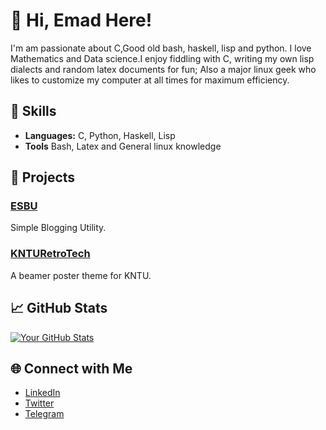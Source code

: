 # 👋 Hi, Emad Here!

I'm am passionate about C,Good old bash, haskell, lisp and python. I love Mathematics and Data science.I enjoy fiddling with C, writing my own lisp dialects and random latex documents for fun; Also a major linux geek who likes to customize my computer at all times for maximum efficiency.

## 💼 Skills

- **Languages:** C, Python, Haskell, Lisp
- **Tools** Bash, Latex and General linux knowledge

## 🚀 Projects

### [ESBU](https://github.com/xemadp/esbu)
Simple Blogging Utility.

### [KNTURetroTech](https://github.com/xemadp/KNTURetroTech)
A beamer poster theme for KNTU.

## 📈 GitHub Stats

[![Your GitHub Stats](https://github-readme-stats.vercel.app/api?username=xemadp&show_icons=true&theme=merko)](https://github.com/xemadp)

## 🌐 Connect with Me

- [LinkedIn](https://www.linkedin.com/in/emadpourhassani/)
- [Twitter](https://x.com/xemadp)
- [Telegram](https://t.me/xemadp)
